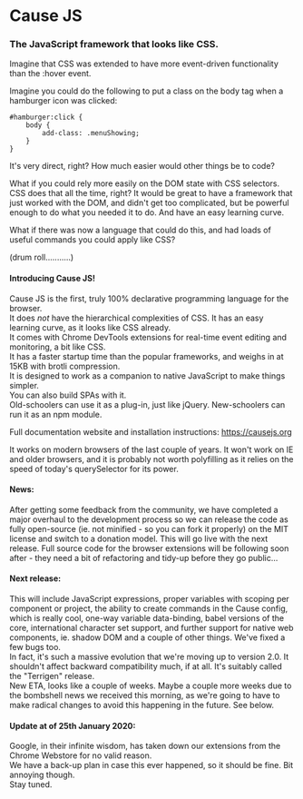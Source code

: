 # Cause JS
### The JavaScript framework that looks like CSS.

Imagine that CSS was extended to have more event-driven functionality than the :hover event.

Imagine you could do the following to put a class on the body tag when a hamburger icon was clicked:

```
#hamburger:click {
    body {
        add-class: .menuShowing;
    }
}
```

It's very direct, right? How much easier would other things be to code?

What if you could rely more easily on the DOM state with CSS selectors. CSS does that all the time, right? It would be great to have a framework that just worked with the DOM, and didn't get too complicated, but be powerful enough to do what you needed it to do. And have an easy learning curve.

What if there was now a language that could do this, and had loads of useful commands you could apply like CSS?

(drum roll...........)

#### Introducing Cause JS!

Cause JS is the first, truly 100% declarative programming language for the browser.<br>
It does *not* have the hierarchical complexities of CSS. It has an easy learning curve, as it looks like CSS already.<br>
It comes with Chrome DevTools extensions for real-time event editing and monitoring, a bit like CSS.<br>
It has a faster startup time than the popular frameworks, and weighs in at 15KB with brotli compression.<br>
It is designed to work as a companion to native JavaScript to make things simpler.<br>
You can also build SPAs with it.<br>
Old-schoolers can use it as a plug-in, just like jQuery. New-schoolers can run it as an npm module.

Full documentation website and installation instructions:
https://causejs.org

It works on modern browsers of the last couple of years. It won't work on IE and older browsers, and it is probably not worth polyfilling as it relies on the speed of today's querySelector for its power.

#### News:<br>
After getting some feedback from the community, we have completed a major overhaul to the development process so we can release the code as fully open-source (ie. not minified - so you can fork it properly) on the MIT license and switch to a donation model. This will go live with the next release. Full source code for the browser extensions will be following soon after - they need a bit of refactoring and tidy-up before they go public...

#### Next release:<br>
This will include JavaScript expressions, proper variables with scoping per component or project, the ability to create commands in the Cause config, which is really cool, one-way variable data-binding, babel versions of the core, international character set support, and further support for native web components, ie. shadow DOM and a couple of other things. We've fixed a few bugs too.<br>
In fact, it's such a massive evolution that we're moving up to version 2.0. It shouldn't affect backward compatibility much, if at all. It's suitably called the "Terrigen" release.<br>
New ETA, looks like a couple of weeks. Maybe a couple more weeks due to the bombshell news we received this morning, as we're going to have to make radical changes to avoid this happening in the future. See below.

#### Update at of 25th January 2020:<br>
Google, in their infinite wisdom, has taken down our extensions from the Chrome Webstore for no valid reason.<br>
We have a back-up plan in case this ever happened, so it should be fine. Bit annoying though.<br>
Stay tuned.
